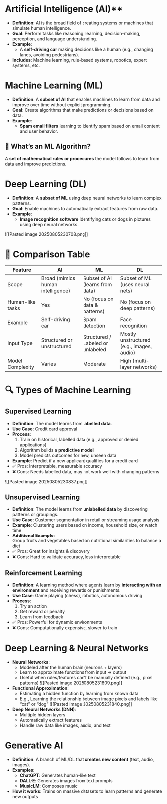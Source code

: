 # Artificial Intelligence (AI)**

- **Definition**: AI is the broad field of creating systems or machines that simulate human intelligence.    
- **Goal**: Perform tasks like reasoning, learning, decision-making, perception, and language understanding.
- **Example**:
    - A **self-driving car** making decisions like a human (e.g., changing lanes, avoiding pedestrians).
- **Includes**: Machine learning, rule-based systems, robotics, expert systems, etc.

# Machine Learning (ML)

- **Definition**: A **subset of AI** that enables machines to learn from data and improve over time without explicit programming. 
- **Goal**: Create algorithms that make predictions or decisions based on data.
- **Example**:
    - **Spam email filters** learning to identify spam based on email content and user behavior.

## 🧮 What’s an ML Algorithm?

A **set of mathematical rules or procedures** the model follows to learn from data and improve predictions.

# Deep Learning (DL)

- **Definition**: A **subset of ML** using deep neural networks to learn complex patterns.
- **Goal**: Enable machines to automatically extract features from raw data.
- **Example**:
    - **Image recognition software** identifying cats or dogs in pictures using deep neural networks.

![[Pasted image 20250805230708.png]]
# 🔀 **Comparison Table**

|Feature|AI|ML|DL|
|---|---|---|---|
|Scope|Broad (mimics human intelligence)|Subset of AI (learns from data)|Subset of ML (uses neural nets)|
|Human-like tasks|Yes|No (focus on data & patterns)|No (focus on deep patterns)|
|Example|Self-driving car|Spam detection|Face recognition|
|Input Type|Structured or unstructured|Structured / Labeled or unlabeled|Mostly unstructured (e.g., images, audio)|
|Model Complexity|Varies|Moderate|High (multi-layer networks)|

# 🔍 **Types of Machine Learning**

## Supervised Learning

- **Definition**: The model learns from **labelled data**.
- **Use Case**: Credit card approval
- **Process**:
    1. Train on historical, labelled data (e.g., approved or denied applications)
    2. Algorithm builds a **predictive model**
    3. Model predicts outcomes for new, unseen data
- **Example**: Predict if a new applicant qualifies for a credit card
- ✅ Pros: Interpretable, measurable accuracy
- ❌ Cons: Needs labelled data, may not work well with changing patterns

![[Pasted image 20250805230837.png]]
## Unsupervised Learning

- **Definition**: The model learns from **unlabelled data** by discovering patterns or groupings.
- **Use Case**: Customer segmentation in retail or streaming usage analysis
- **Example**: Clustering users based on income, household size, or watch time
- **Additional Example**:  
    Group fruits and vegetables based on nutritional similarities to balance a diet
- ✅ Pros: Great for insights & discovery
- ❌ Cons: Hard to validate accuracy, less interpretable

## Reinforcement Learning

- **Definition**: A learning method where agents learn by **interacting with an environment** and receiving rewards or punishments.
- **Use Case**: Game playing (chess), robotics, autonomous driving
- **Process**:
    1. Try an action 
    2. Get reward or penalty 
    3. Learn from feedback
- ✅ Pros: Powerful for dynamic environments   
- ❌ Cons: Computationally expensive, slower to train
# Deep Learning & Neural Networks

- **Neural Networks**:
    - Modeled after the human brain (neurons + layers)
    - Learn to approximate functions from input → output
    - Useful when rules/features can’t be manually defined (e.g., pixel patterns)
![[Pasted image 20250805231809.png]]
- **Functional Approximation**:
    - Estimating a hidden function by learning from known data
    - E.g., Learning the relationship between image pixels and labels like “cat” or “dog”
![[Pasted image 20250805231840.png]]
- **Deep Neural Networks (DNN)**:
    - Multiple hidden layers
    - Automatically extract features
    - Handle raw data like images, audio, and text
# Generative AI

- **Definition**: A branch of ML/DL that **creates new content** (text, audio, images).
- **Examples**:
    - **ChatGPT**: Generates human-like text
    - **DALL·E**: Generates images from text prompts
    - **MusicLM**: Composes music
- **How it works**: Trains on massive datasets to learn patterns and generate new outputs



